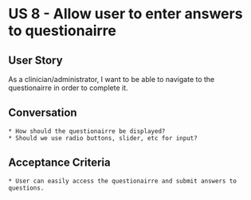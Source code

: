 US 8 - Allow user to enter answers to questionairre
=======

User Story
---
As a clinician/administrator, I want to be able to navigate to the questionairre in order to 
complete it. 


Conversation
----
	* How should the questionairre be displayed?
    * Should we use radio buttons, slider, etc for input?

Acceptance Criteria
----
	* User can easily access the questionairre and submit answers to questions.